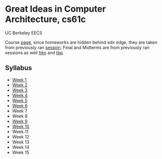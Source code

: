 # Great Ideas in Computer Architecture, cs61c

UC Berkeley EECS

Course [page](https://inst.eecs.berkeley.edu/~cs61c/sp18/), since homeworks are hidden behind edx edge, they are taken from previously ran [session](https://inst.eecs.berkeley.edu/~cs61c/sp15/). Final and Midterms are from previously ran sessions as well [hkn](https://hkn.eecs.berkeley.edu/exams/course/CS/61C) and [tbp](https://tbp.berkeley.edu/courses/cs/61C/).

## Syllabus

* [Week 1](week_1/README.MD)
* [Week 2](week_2/README.MD)
* [Week 3](week_3/README.MD)
* [Week 4](week_4/README.MD)
* [Week 5](week_5/README.MD)
* [Week 6](week_6/README.MD)
* Week 7
* Week 8
* [Week 9](week_9/README.MD)
* [Week 10](week_10/README.MD)
* Week 11
* Week 12
* Week 13
* Week 14
* Week 15